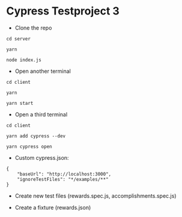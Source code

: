 # Cypress Testproject 3

- Clone the repo

```
cd server

yarn

node index.js
```

- Open another terminal

```
cd client

yarn

yarn start
```

- Open a third terminal

```
cd client

yarn add cypress --dev

yarn cypress open
```

- Custom cypress.json:

```
{
    "baseUrl": "http://localhost:3000",
    "ignoreTestFiles": "*/examples/**"
}
```

- Create new test files (rewards.spec.js, accomplishments.spec.js)

- Create a fixture (rewards.json)